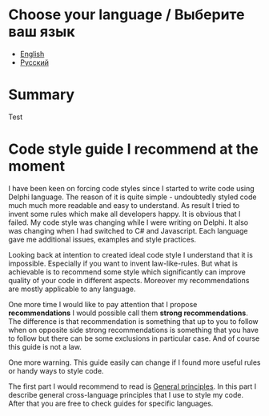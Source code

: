 # Choose your language / Выберите ваш язык

* [English](/README.md)
* [Русский](/ru/README.md)

# Summary

<div class="red">Test</div>

# Code style guide I recommend at the moment

I have been keen on forcing code styles since I started to write code using Delphi language. The reason of it is quite simple - undoubtedly styled code much much more readable and easy to understand. As result I tried to invent some rules which make all developers happy. It is obvious that I failed. My code style was changing while I were writing on Delphi. It also was changing when I had switched to C\# and Javascript. Each language gave me additional issues, examples and style practices.

Looking back at intention to created ideal code style I understand that it is impossible. Especially if you want to invent law-like-rules. But what is achievable is to recommend some style which significantly can improve quality of your code in different aspects. Moreover my recommendations are mostly applicable to any language.

One more time I would like to pay attention that I propose **recommendations** I would possible call them **strong recommendations**. The difference is that recommendation is something that up to you to follow when on opposite side strong recommendations is something that you have to follow but there can be some exclusions in particular case. And of course this guide is not a law.

One more warning. This guide easily can change if I found more useful rules or handy ways to style code.

The first part I would recommend to read is [General principles](/en/general-principles.md). In this part I describe general cross-language principles that I use to style my code. After that you are free to check guides for specific languages.
